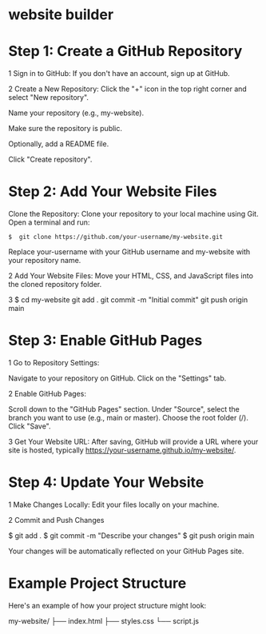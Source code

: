 # website builder 

# Step 1: Create a GitHub Repository

1 Sign in to GitHub: If you don't have an account, sign up at GitHub.

2  Create a New Repository:
Click the "+" icon in the top right corner and select "New repository".

Name your repository (e.g., my-website).

Make sure the repository is public.

Optionally, add a README file.

Click "Create repository".

# Step 2: Add Your Website Files

Clone the Repository: Clone your repository to your local machine using Git. Open a terminal and run:

    $  git clone https://github.com/your-username/my-website.git


 
 Replace your-username with your GitHub username and my-website with your repository name.

 2 Add Your Website Files: Move your HTML, CSS, and JavaScript files into the cloned repository folder.

 3    $ cd my-website
      git add .
     git commit -m "Initial commit"
     git push origin main


# Step 3: Enable GitHub Pages

1 Go to Repository Settings:

Navigate to your repository on GitHub.
Click on the "Settings" tab.

2 Enable GitHub Pages:

Scroll down to the "GitHub Pages" section.
Under "Source", select the branch you want to use (e.g., main or master).
Choose the root folder (/).
Click "Save".

3 Get Your Website URL: After saving, GitHub will provide a URL where your site is hosted, typically https://your-username.github.io/my-website/.

 # Step 4: Update Your Website


 1 Make Changes Locally: Edit your files locally on your machine.

 2 Commit and Push Changes

   $ git add .
   $ git commit -m "Describe your changes"
   $ git push origin main

   Your changes will be automatically reflected on your GitHub Pages site.

   # Example Project Structure

   Here's an example of how your project structure might look:

   my-website/
├── index.html
├── styles.css
└── script.js


